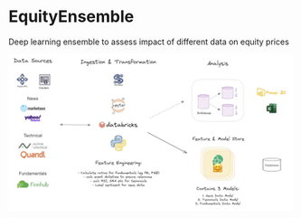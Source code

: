 # EquityEnsemble
Deep learning ensemble to assess impact of different data on equity prices


![Alternative Text](https://github.com/ashatidealiq/EquityEnsemble/blob/main/pipeline.jpg)



